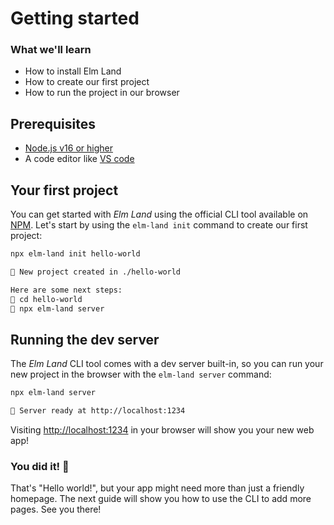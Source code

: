 # Getting started

### What we'll learn

- How to install Elm Land 
- How to create our first project
- How to run the project in our browser

<BrowserWindow src="./pages/hello-world.jpg" alt="Homepage" url="http://localhost:1234" />


## Prerequisites

- [Node.js v16 or higher](https://nodejs.org)
- A code editor like [VS code](https://code.visualstudio.com/)


## Your first project

You can get started with _Elm Land_ using the official CLI tool available on [NPM](https://npmjs.org/elm-land). Let's start by using the `elm-land init` command to create our first project:

```sh
npx elm-land init hello-world
```

<code-group>
<code-block title="Terminal output">

```txt
🌈 New project created in ./hello-world

Here are some next steps:
📂 cd hello-world
🚀 npx elm-land server
```

</code-block>
</code-group>



## Running the dev server

The _Elm Land_ CLI tool comes with a dev server built-in, so you can run your new project in the browser with the `elm-land server` command:

```sh
npx elm-land server
```

<code-group>
<code-block title="Terminal output">

```txt
🌈 Server ready at http://localhost:1234
```

</code-block>
</code-group>

Visiting [http://localhost:1234](http://localhost:1234) in your browser will show you your new web app!

### You did it! :tada:

That's "Hello world!", but your app might need more than just a friendly homepage. The next guide will show you how to use the CLI to add more pages. See you there!
